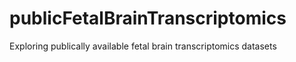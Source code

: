 # publicFetalBrainTranscriptomics
Exploring publically available fetal brain transcriptomics datasets
